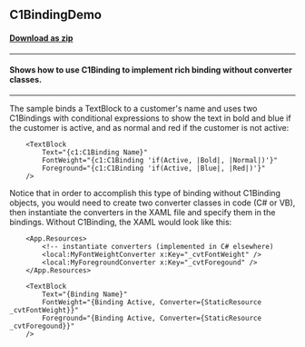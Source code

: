 ## C1BindingDemo
#### [Download as zip](https://grapecity.github.io/DownGit/#/home?url=https://github.com/GrapeCity/ComponentOne-WPF-Samples/tree/master/NET_4.5.2/C1.WPF.Binding/CS/C1BindingDemo/C1BindingDemo)
____
#### Shows how to use C1Binding to implement rich binding without converter classes.
____
The sample binds a TextBlock to a customer's name and uses two C1Bindings with
conditional expressions to show the text in bold and blue if the customer is
active, and as normal and red if the customer is not active:

```
	<TextBlock 
		Text="{c1:C1Binding Name}" 
        FontWeight="{c1:C1Binding 'if(Active, |Bold|, |Normal|)'}"
        Foreground="{c1:C1Binding 'if(Active, |Blue|, |Red|)'}" 
	/>
```
Notice that in order to accomplish this type of binding without C1Binding objects,
you would need to create two converter classes in code (C# or VB), then instantiate
the converters in the XAML file and specify them in the bindings. Without C1Binding, 
the XAML would look like this:

```
	<App.Resources>
		<!-- instantiate converters (implemented in C# elsewhere)
		<local:MyFontWeightConverter x:Key="_cvtFontWeight" />
		<local:MyForegroundConverter x:Key="_cvtForegound" />
	</App.Resources>

	<TextBlock 
		Text="{Binding Name}" 
        FontWeight="{Binding Active, Converter={StaticResource _cvtFontWeight}}"
        Foreground="{Binding Active, Converter={StaticResource _cvtForegound}}"
	/>
```
